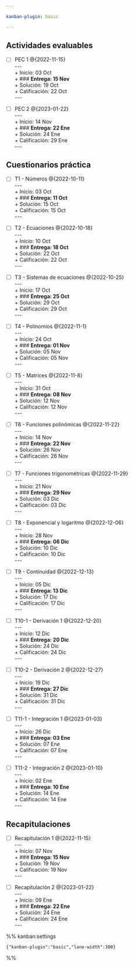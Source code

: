 ```yaml
---

kanban-plugin: basic

---
```


## Actividades evaluables

- [ ] PEC 1 @{2022-11-15}<br>---<br>+ Inicio: 03 Oct<br>+ ### **Entrega: 15 Nov**<br>+ Solución: 19 Oct<br>+ Calificación: 22 Oct<br>---
- [ ] PEC 2 @{2023-01-22}<br>---<br>+ Inicio: 14 Nov<br>+ ### **Entrega: 22 Ene**<br>+ Solución: 24 Ene<br>+ Calificación: 29 Ene<br>---


## Cuestionarios práctica

- [ ] T1 - Números @{2022-10-11}<br>---<br>+ Inicio: 03 Oct<br>+ ### **Entrega: 11 Oct**<br>+ Solución: 15 Oct<br>+ Calificación: 15 Oct<br>---
- [ ] T2 - Ecuaciones  @{2022-10-18}<br>---<br>+ Inicio: 10 Oct<br>+ ### **Entrega: 18 Oct**<br>+ Solución: 22 Oct<br>+ Calificación: 22 Oct<br>---
- [ ] T3 - Sistemas de ecuaciones @{2022-10-25}<br>---<br>+ Inicio: 17 Oct<br>+ ### **Entrega: 25 Oct**<br>+ Solución: 29 Oct<br>+ Calificación: 29 Oct<br>---
- [ ] T4 - Polinomios @{2022-11-1}<br>---<br>+ Inicio: 24 Oct<br>+ ### **Entrega: 01 Nov**<br>+ Solución: 05 Nov<br>+ Calificación: 05 Nov<br>---
- [ ] T5 - Matrices @{2022-11-8}<br>---<br>+ Inicio: 31 Oct<br>+ ### **Entrega: 08 Nov**<br>+ Solución: 12 Nov<br>+ Calificación: 12 Nov<br>---
- [ ] T6 - Funciones polinómicas @{2022-11-22}<br>---<br>+ Inicio: 14 Nov<br>+ ### **Entrega: 22 Nov**<br>+ Solución: 26 Nov<br>+ Calificación: 26 Nov<br>---
- [ ] T7 - Funciones trigonométricas @{2022-11-29}<br>---<br>+ Inicio: 21 Nov<br>+ ### **Entrega: 29 Nov**<br>+ Solución: 03 Dic<br>+ Calificación: 03 Dic<br>---
- [ ] T8 - Exponencial y logaritmo @{2022-12-06}<br>---<br>+ Inicio: 28 Nov<br>+ ### **Entrega: 06 Dic**<br>+ Solución: 10 Dic<br>+ Calificación: 10 Dic<br>---
- [ ] T9 - Continuidad @{2022-12-13}<br>---<br>+ Inicio: 05 Dic<br>+ ### **Entrega: 13 Dic**<br>+ Solución: 17 Dic<br>+ Calificación: 17 Dic<br>---
- [ ] T10-1 - Derivación 1 @{2022-12-20}<br>---<br>+ Inicio: 12 Dic<br>+ ### **Entrega: 20 Dic**<br>+ Solución: 24 Dic<br>+ Calificación: 24 Dic<br>---
- [ ] T10-2 - Derivación 2 @{2022-12-27}<br>---<br>+ Inicio: 19 Dic<br>+ ### **Entrega: 27 Dic**<br>+ Solución: 31 Dic<br>+ Calificación: 31 Dic<br>---
- [ ] T11-1 - Integración 1 @{2023-01-03}<br>---<br>+ Inicio: 26 Dic<br>+ ### **Entrega: 03 Ene**<br>+ Solución: 07 Ene<br>+ Calificación: 07 Ene<br>---
- [ ] T11-2 - Integración 2 @{2023-01-10}<br>---<br>+ Inicio: 02 Ene<br>+ ### **Entrega: 10 Ene**<br>+ Solución: 14 Ene<br>+ Calificación: 14 Ene<br>---


## Recapitulaciones

- [ ] Recapitulación 1 @{2022-11-15}<br>---<br>+ Inicio: 07 Nov<br>+ ### **Entrega: 15 Nov**<br>+ Solución: 19 Nov<br>+ Calificación: 19 Nov<br>---
- [ ] Recapitulación 2 @{2023-01-22}<br>---<br>+ Inicio: 09 Ene<br>+ ### **Entrega: 22 Ene**<br>+ Solución: 24 Ene<br>+ Calificación: 24 Ene<br>---




%% kanban:settings
```
{"kanban-plugin":"basic","lane-width":300}
```
%%